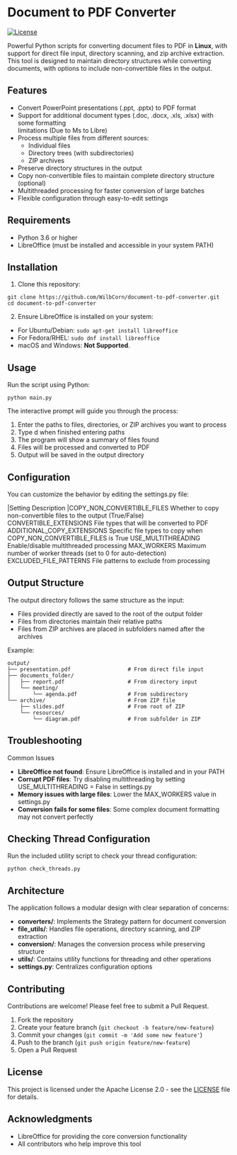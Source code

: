 # Document to PDF Converter

[![License](https://img.shields.io/badge/License-Apache_2.0-blue.svg)](https://opensource.org/licenses/Apache-2.0)

Powerful Python scripts for converting document files to PDF in **Linux**, with support for direct file input, directory scanning, and zip archive extraction. This tool is designed to maintain directory structures while converting documents, with options to include non-convertible files in the output.

## Features
- Convert PowerPoint presentations (.ppt, .pptx) to PDF format
- Support for additional document types (.doc, .docx, .xls, .xlsx) with some formatting  
limitations (Due to Ms to Libre)
- Process multiple files from different sources:
    - Individual files
    - Directory trees (with subdirectories)
    - ZIP archives
- Preserve directory structures in the output
- Copy non-convertible files to maintain complete directory structure (optional)
- Multithreaded processing for faster conversion of large batches
- Flexible configuration through easy-to-edit settings

## Requirements
- Python 3.6 or higher
- LibreOffice (must be installed and accessible in your system PATH)

## Installation
1. Clone this repository:
```
git clone https://github.com/WilbCorn/document-to-pdf-converter.git
cd document-to-pdf-converter
```
2. Ensure LibreOffice is installed on your system:
- For Ubuntu/Debian: `sudo apt-get install libreoffice`
- For Fedora/RHEL: `sudo dnf install libreoffice`
- macOS and Windows: **Not Supported**.

## Usage
Run the script using Python:
```
python main.py
```

The interactive prompt will guide you through the process:
1. Enter the paths to files, directories, or ZIP archives you want to process
2. Type d when finished entering paths
3. The program will show a summary of files found
4. Files will be processed and converted to PDF
5. Output will be saved in the output directory

## Configuration
You can customize the behavior by editing the settings.py file:

|Setting	Description
|COPY_NON_CONVERTIBLE_FILES	Whether to copy non-convertible files to the output (True/False)
CONVERTIBLE_EXTENSIONS	File types that will be converted to PDF
ADDITIONAL_COPY_EXTENSIONS	Specific file types to copy when COPY_NON_CONVERTIBLE_FILES is True
USE_MULTITHREADING	Enable/disable multithreaded processing
MAX_WORKERS	Maximum number of worker threads (set to 0 for auto-detection)
EXCLUDED_FILE_PATTERNS	File patterns to exclude from processing

## Output Structure
The output directory follows the same structure as the input:

- Files provided directly are saved to the root of the output folder
- Files from directories maintain their relative paths
- Files from ZIP archives are placed in subfolders named after the archives

Example:
```
output/
├── presentation.pdf                  # From direct file input
├── documents_folder/
│   ├── report.pdf                    # From directory input
│   └── meeting/
│       └── agenda.pdf                # From subdirectory
└── archive/                          # From ZIP file
    ├── slides.pdf                    # From root of ZIP
    └── resources/
        └── diagram.pdf               # From subfolder in ZIP
```

## Troubleshooting
Common Issues
- **LibreOffice not found**: Ensure LibreOffice is installed and in your PATH
- **Corrupt PDF files**: Try disabling multithreading by setting USE_MULTITHREADING = False in settings.py
- **Memory issues with large files**: Lower the MAX_WORKERS value in settings.py
- **Conversion fails for some files**: Some complex document formatting may not convert perfectly

## Checking Thread Configuration
Run the included utility script to check your thread configuration:
```
python check_threads.py
```

## Architecture

The application follows a modular design with clear separation of concerns:

- **converters/**: Implements the Strategy pattern for document conversion
- **file_utils/**: Handles file operations, directory scanning, and ZIP extraction
- **conversion/**: Manages the conversion process while preserving structure
- **utils/**: Contains utility functions for threading and other operations
- **settings.py**: Centralizes configuration options

## Contributing

Contributions are welcome! Please feel free to submit a Pull Request.

1. Fork the repository
2. Create your feature branch (`git checkout -b feature/new-feature`)
3. Commit your changes (`git commit -m 'Add some new feature'`)
4. Push to the branch (`git push origin feature/new-feature`)
5. Open a Pull Request

## License

This project is licensed under the Apache License 2.0 - see the [LICENSE](LICENSE) file for details.

## Acknowledgments

- LibreOffice for providing the core conversion functionality
- All contributors who help improve this tool
